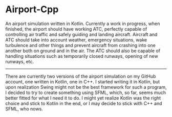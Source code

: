 # Airport-Cpp

An airport simulation written in Kotlin. Currently a work in progress, when finished, the airport should 
have working ATC, perfectly capable of controlling air traffic and safely guiding and landing aircraft. 
Aircraft and ATC should take into account weather, emergency situations, wake turbulence and other things and 
prevent aircraft from crashing into one another both on ground and in the air. The ATC should also be 
capable of handling situations such as temporarily closed runways, opening of new runways, etc.

---

There are currently two versions of the airport simulation on my GitHub account, one written in Kotlin, one in C++.
I started writing it in Kotlin, but upon realization Swing might not be the best framework for such a program,
I decided to try to create something using SFML, which, so far, seems much better fitted for what I need it to do.
I might yet realize Kotlin was the right choice and stick to Kotlin in the end, or I may decide to stick with C++ and SFML,
who nows. 
